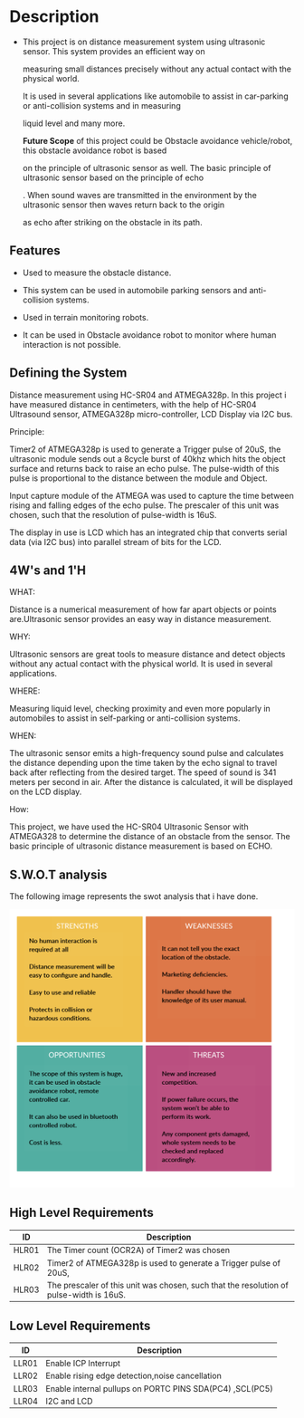 # Description

* This project is on distance measurement system using ultrasonic sensor. This system provides an efficient way on 

    measuring small distances precisely without any actual contact with the physical world. 

    It is used in several applications like automobile to assist in car-parking or anti-collision systems and in measuring

    liquid level and many more.

    __Future Scope__  of this project could be Obstacle avoidance vehicle/robot, this obstacle avoidance robot is based 

    on the principle of ultrasonic sensor as well. The basic principle of ultrasonic sensor based on the principle of echo

    . When sound waves are transmitted in the environment by the ultrasonic sensor then waves return back to the origin 

    as echo after striking on the obstacle in its path. 

## Features 

*   Used to measure the obstacle distance.

*   This system can be used in automobile parking sensors and anti-collision systems.

*   Used in terrain monitoring robots.

*   It can be used in Obstacle avoidance robot to monitor where human interaction is not possible.

## Defining the System

Distance measurement using HC-SR04 and ATMEGA328p. In this project i have measured distance in centimeters, with the help of HC-SR04 Ultrasound sensor, ATMEGA328p micro-controller, LCD Display via I2C bus.

Principle:

Timer2 of ATMEGA328p is used to generate a Trigger pulse of 20uS, the ultrasonic module sends out a 8cycle burst of 40khz which hits the object surface and returns back to raise an echo pulse. The pulse-width of this pulse is proportional to the distance between the module and Object.

Input capture module of the ATMEGA was used to capture the time between rising and falling edges of the echo pulse. The prescaler of this unit was chosen, such that the resolution of pulse-width is 16uS.

The display in use is LCD which has an integrated chip that converts serial data (via I2C bus) into parallel stream of bits for the LCD.

## 4W's and 1'H

WHAT:

Distance is a numerical measurement of how far apart objects or points are.Ultrasonic sensor provides an easy way in distance measurement.

WHY:

Ultrasonic sensors are great tools to measure distance and detect objects without any actual contact with the physical world. It is used in several applications.

WHERE:

Measuring liquid level, checking proximity and even more popularly in automobiles to assist in self-parking or anti-collision systems.

WHEN: 

The ultrasonic sensor emits a high-frequency sound pulse and calculates the distance depending upon the time taken by the echo signal to travel back after reflecting from the desired target. The speed of sound is 341 meters per second in air. After the distance is calculated, it will be displayed on the LCD display.

How:

This project, we have used the HC-SR04 Ultrasonic Sensor with ATMEGA328 to determine the distance of an obstacle from the sensor. The basic principle of ultrasonic distance measurement is based on ECHO.

## S.W.O.T analysis

The following image represents the swot analysis that i have done.

![diagram](https://github.com/AmitKumar-30120/M2_EmbSys/blob/main/Project/6_ImagesAndVideos/Swot_Image.png)

## High Level Requirements

| ID | Description |
| --- | --- |
| HLR01 |The Timer count (OCR2A) of Timer2 was chosen |
| HLR02 |Timer2 of ATMEGA328p is used to generate a Trigger pulse of 20uS,  |
| HLR03 |The prescaler of this unit was chosen, such that the resolution of pulse-width is 16uS. |

## Low Level Requirements

| ID | Description |
| --- | --- |
| LLR01 |Enable ICP Interrupt |
| LLR02 |Enable rising edge detection,noise cancellation|
| LLR03 |Enable internal pullups on PORTC PINS  SDA(PC4) ,SCL(PC5) |
| LLR04 | I2C and LCD |


